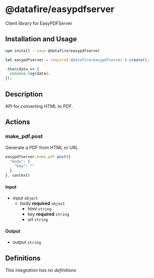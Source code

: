 # @datafire/easypdfserver

Client library for EasyPDFServer

## Installation and Usage
```bash
npm install --save @datafire/easypdfserver
```
```js
let easypdfserver = require('@datafire/easypdfserver').create();

.then(data => {
  console.log(data);
});
```

## Description

API for converting HTML to PDF.

## Actions

### make_pdf.post
Generate a PDF from HTML or URL.


```js
easypdfserver.make_pdf.post({
  "body": {
    "key": ""
  }
}, context)
```

#### Input
* input `object`
  * body **required** `object`
    * html `string`
    * key **required** `string`
    * url `string`

#### Output
* output `string`



## Definitions

*This integration has no definitions*
